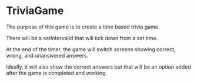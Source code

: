# TriviaGame

The purpose of this game is to create a time based trivia game.

There will be a setIntervalId that will tick down from a set time.

At the end of the timer, the game will switch screens showing correct, wrong, and unanswered answers.

Ideally, it will also show the correct answers but that will be an option added after the game is completed and working.